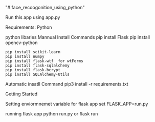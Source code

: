 "# face_recoogonition_using_python" 


Run this app using app.py


Requirements:
Python

python libaries 
Mannual Install Commands
    pip install Flask
    pip install opencv-python

    pip install scikit-learn
    pip install numpy
    pip install flask-wtf  for wtForms
    pip install flask-sqlalchemy
    pip install flask-bcrypt
    pip install SQLAlchemy-Utils

Automatic insatll Command
    pip3 install -r requirements.txt



Getting Started


Setting enviormnemet variable for flask app
set FLASK_APP=run.py

running flask app
python run.py
or 
flask run


